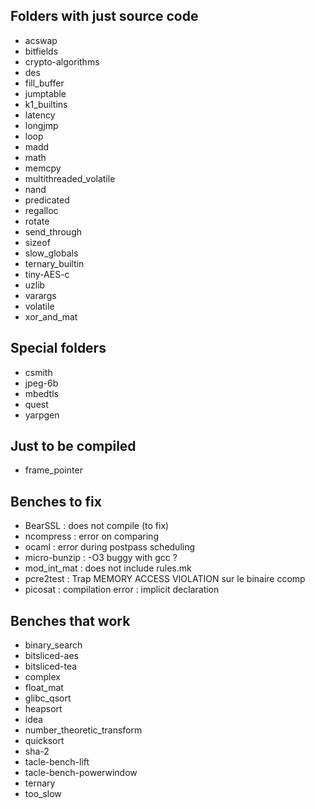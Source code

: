 ## Folders with just source code
- acswap
- bitfields
- crypto-algorithms
- des
- fill_buffer
- jumptable
- k1_builtins
- latency
- longjmp
- loop
- madd
- math
- memcpy
- multithreaded_volatile
- nand
- predicated
- regalloc
- rotate
- send_through
- sizeof
- slow_globals
- ternary_builtin
- tiny-AES-c
- uzlib
- varargs
- volatile
- xor_and_mat

## Special folders
- csmith
- jpeg-6b
- mbedtls
- quest
- yarpgen

## Just to be compiled
- frame_pointer

## Benches to fix
- BearSSL : does not compile (to fix)
- ncompress : error on comparing
- ocaml : error during postpass scheduling
- micro-bunzip : -O3 buggy with gcc ?
- mod_int_mat : does not include rules.mk
- pcre2test : Trap MEMORY ACCESS VIOLATION sur le binaire ccomp
- picosat : compilation error : implicit declaration

## Benches that work
- binary_search
- bitsliced-aes
- bitsliced-tea
- complex
- float_mat
- glibc_qsort
- heapsort
- idea
- number_theoretic_transform
- quicksort
- sha-2
- tacle-bench-lift
- tacle-bench-powerwindow
- ternary
- too_slow
